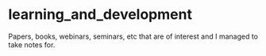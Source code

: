 # learning_and_development

Papers, books, webinars, seminars, etc that are of interest and I managed to take notes for.
